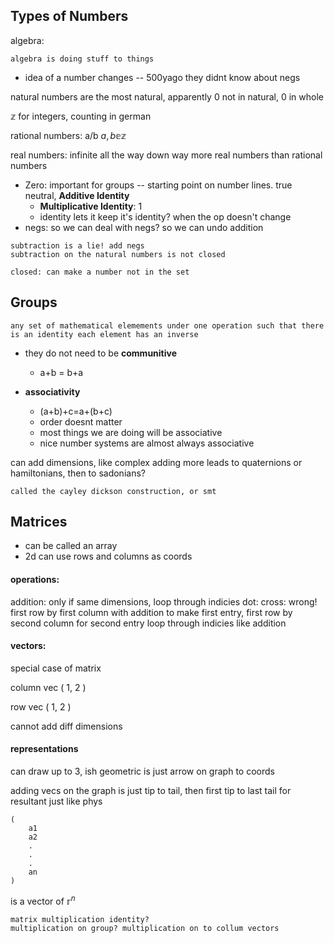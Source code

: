 
## Types of Numbers

algebra: 
```ad-qoute 
algebra is doing stuff to things
```

- idea of a number changes -- 500yago they didnt know about negs

natural numbers are the most natural, apparently
0 not in natural, 0 in whole

 $\mathbb{z}$ for integers, counting in german

rational numbers:  a/b $a,b \mathbb{e} \mathbb{z}$

real numbers: infinite all the way down
way more real numbers than rational numbers

- Zero: important for groups -- starting point on number lines. true neutral, **Additive Identity**
	- **Multiplicative Identity**: 1
	- identity lets it keep it's identity? when the op doesn't change
- negs: so we can deal with negs? so we can undo addition
```ad-tip
subtraction is a lie! add negs
subtraction on the natural numbers is not closed
```

```ad-def
closed: can make a number not in the set
```


## Groups

```ad-def
any set of mathematical elemements under one operation such that there is an identity each element has an inverse
```

- they do not need to be **communitive**
	- a+b = b+a
	
- **associativity**
	- (a+b)+c=a+(b+c)
	- order doesnt matter
	- most things we are doing will be associative
	- nice number systems are almost always associative


can add dimensions, like complex
adding more leads to quaternions or hamiltonians, then to sadonians?
```ad-tip
called the cayley dickson construction, or smt
```


## Matrices

- can be called an array
- 2d can use rows and columns as coords

#### operations:

addition: only if same dimensions, loop through indicies
dot:
cross:
wrong!
first row by first column with addition to make first entry, first row by second column for second entry
loop through indicies like addition


#### vectors:

special case of matrix

column vec
( 
	1,
	2 
)

row vec
( 1, 2 ) 

cannot add diff dimensions

#### representations

can draw up to 3, ish
geometric is just arrow on graph to coords

adding vecs on the graph is just tip to tail, then first tip to last tail for resultant
	just like phys

```none
(
	a1
	a2
	.
	.
	.
	an
)
```

is a vector of  $\mathbb{r}^n$


```ad-question
matrix multiplication identity?
multiplication on group? multiplication on to collum vectors
```










